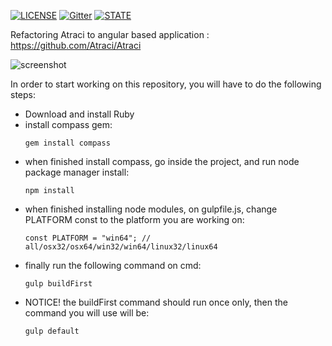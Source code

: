 [![LICENSE](https://img.shields.io/badge/license-GNU-green.svg)](https://github.com/Atraci/Atraci-Angular/blob/master/LICENSE)
[![Gitter](https://img.shields.io/badge/chat-gitter-ff69b4.svg)](https://gitter.im/Atraci/Atraci-Angular)
[![STATE](https://img.shields.io/badge/state-alpha-blue.svg)]()

Refactoring Atraci to angular based application : https://github.com/Atraci/Atraci

![screenshot](http://i.imgur.com/AWzVRZf.jpg)

In order to start working on this repository, you will have to do the following steps:
- Download and install Ruby
- install compass gem:
  ```
  gem install compass
  ```
- when finished install compass, go inside the project, and run node package manager install:
  ```
  npm install
  ```
- when finished installing node modules, on gulpfile.js, change PLATFORM const to the platform you are working on:
  ```
  const PLATFORM = "win64"; // all/osx32/osx64/win32/win64/linux32/linux64
  ```
- finally run the following command on cmd:
  ```
  gulp buildFirst
  ```
- NOTICE! the buildFirst command should run once only, then the command you will use will be:
  ```
  gulp default
  ```
